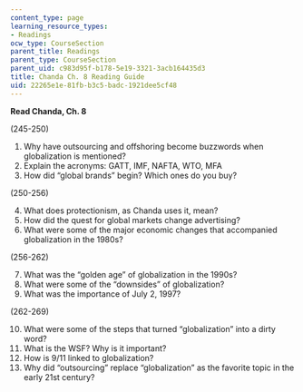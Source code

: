 ```yaml
---
content_type: page
learning_resource_types:
- Readings
ocw_type: CourseSection
parent_title: Readings
parent_type: CourseSection
parent_uid: c983d95f-b178-5e19-3321-3acb164435d3
title: Chanda Ch. 8 Reading Guide
uid: 22265e1e-81fb-b3c5-badc-1921dee5cf48
---
```


**Read Chanda, Ch. 8** 

(245-250)

1.  Why have outsourcing and offshoring become buzzwords when globalization is mentioned?
2.  Explain the acronyms: GATT, IMF, NAFTA, WTO, MFA
3.  How did “global brands” begin? Which ones do you buy?

(250-256)

4.  What does protectionism, as Chanda uses it, mean?
5.  How did the quest for global markets change advertising?
6.  What were some of the major economic changes that accompanied globalization in the 1980s?

(256-262)

7.  What was the “golden age” of globalization in the 1990s?
8.  What were some of the “downsides” of globalization?
9.  What was the importance of July 2, 1997?

(262-269)

10.  What were some of the steps that turned “globalization” into a dirty word?
11.  What is the WSF? Why is it important?
12.  How is 9/11 linked to globalization?
13.  Why did “outsourcing” replace “globalization” as the favorite topic in the early 21st century?